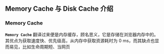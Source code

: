 ## Memory Cache 与 Disk Cache 介绍



### Memory Cache 

**`Memory Cache`** 翻译过来便是内存缓存，顾名思义，它是存储在浏览器内存中的。其优点为获取速度快、优先级高，从内存中获取资源耗时为 0 ms，而其缺点也显而易见，比如生命周期短、当网页